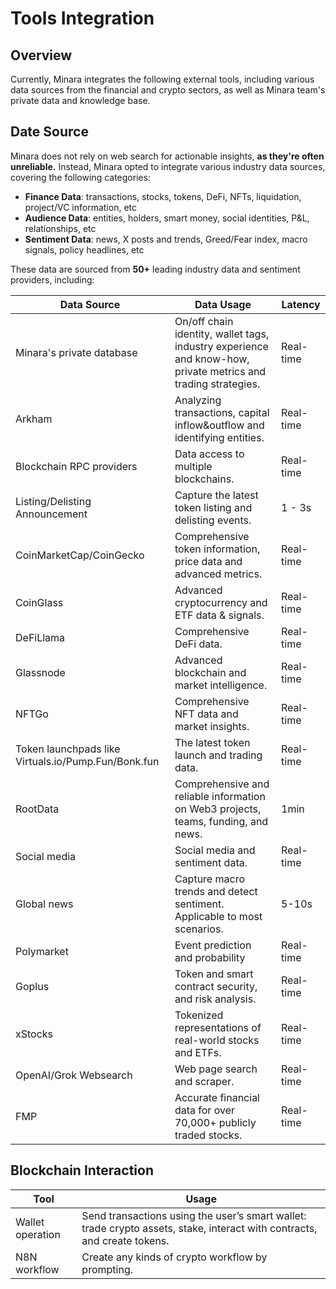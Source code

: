 # Tools Integration

## Overview

Currently, Minara integrates the following external tools, including various data sources from the financial and crypto sectors, as well as Minara team's private data and knowledge base.

## Date Source

Minara does not rely on web search for actionable insights, **as they're often unreliable.** Instead, Minara opted to integrate various industry data sources, covering the following categories:

* **Finance Data**: transactions, stocks, tokens, DeFi, NFTs, liquidation, project/VC information, etc
* **Audience Data**: entities, holders, smart money, social identities, P\&L, relationships, etc
* **Sentiment Data**: news, X posts and trends, Greed/Fear index, macro signals, policy headlines, etc

These data are sourced from **50+** leading industry data and sentiment providers, including:

<table><thead><tr><th width="238.9375">Data Source</th><th>Data Usage</th><th>Latency</th></tr></thead><tbody><tr><td>Minara's private database</td><td>On/off chain identity, wallet tags, industry experience and know-how, private metrics and trading strategies.</td><td>Real-time</td></tr><tr><td>Arkham</td><td>Analyzing transactions, capital inflow&#x26;outflow and identifying entities.</td><td>Real-time</td></tr><tr><td>Blockchain RPC providers</td><td>Data access to multiple blockchains.</td><td>Real-time</td></tr><tr><td>Listing/Delisting Announcement</td><td>Capture the latest token listing and delisting events.</td><td>1 - 3s</td></tr><tr><td>CoinMarketCap/CoinGecko</td><td>Comprehensive token information, price data and advanced metrics.</td><td>Real-time</td></tr><tr><td>CoinGlass</td><td>Advanced cryptocurrency and ETF data &#x26; signals.</td><td>Real-time</td></tr><tr><td>DeFiLlama</td><td>Comprehensive DeFi data.</td><td>Real-time</td></tr><tr><td>Glassnode</td><td>Advanced blockchain and market intelligence.</td><td>Real-time</td></tr><tr><td>NFTGo</td><td>Comprehensive NFT data and market insights.</td><td>Real-time</td></tr><tr><td>Token launchpads like Virtuals.io/Pump.Fun/Bonk.fun</td><td>The latest token launch and trading data.</td><td>Real-time</td></tr><tr><td>RootData</td><td>Comprehensive and reliable information on Web3 projects, teams, funding, and news.</td><td>1min</td></tr><tr><td>Social media</td><td>Social media and sentiment data.</td><td>Real-time</td></tr><tr><td>Global news</td><td>Capture macro trends and detect sentiment. Applicable to most scenarios.</td><td>5-10s</td></tr><tr><td>Polymarket</td><td>Event prediction and probability</td><td>Real-time</td></tr><tr><td>Goplus</td><td>Token and smart contract security, and risk analysis.</td><td>Real-time</td></tr><tr><td>xStocks</td><td>Tokenized representations of real-world stocks and ETFs.</td><td>Real-time</td></tr><tr><td>OpenAI/Grok Websearch</td><td>Web page search and scraper.</td><td>Real-time</td></tr><tr><td>FMP</td><td>Accurate financial data for over 70,000+ publicly traded stocks.</td><td>Real-time</td></tr></tbody></table>

## Blockchain Interaction

| Tool             | Usage                                                                                                                    |
| ---------------- | ------------------------------------------------------------------------------------------------------------------------ |
| Wallet operation | Send transactions using the user’s smart wallet: trade crypto assets, stake, interact with contracts, and create tokens. |
| N8N workflow     | Create any kinds of crypto workflow by prompting.                                                                        |

